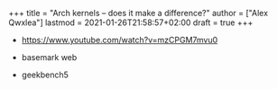 +++
title = "Arch kernels – does it make a difference?"
author = ["Alex Qwxlea"]
lastmod = 2021-01-26T21:58:57+02:00
draft = true
+++

-   <https://www.youtube.com/watch?v=mzCPGM7mvu0>

-   basemark web

-   geekbench5
